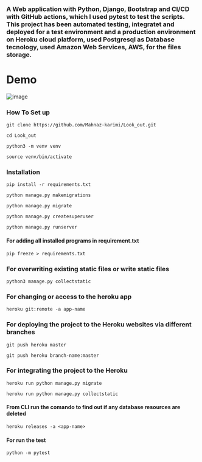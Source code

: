 ### A Web application with Python, Django, Bootstrap and CI/CD with GitHub actions, which I used pytest to test the scripts. This project has been  automated testing, integratet and deployed for a test environment and a production environment on Heroku cloud platform, used Postgresql as Database tecnology, used Amazon Web Services, AWS, for the files storage.

# Demo

![image](https://user-images.githubusercontent.com/72239384/160517033-2d92de62-7b06-4d83-b79a-59bb513c150e.png)


### How To Set up
```
git clone https://github.com/Mahnaz-karimi/Look_out.git
```
```
cd Look_out
```
```
python3 -m venv venv
```
```
source venv/bin/activate
```
### Installation
```
pip install -r requirements.txt
```
```
python manage.py makemigrations
```
```
python manage.py migrate
```
```
python manage.py createsuperuser
```
```
python manage.py runserver
```
#### For adding all installed programs in requirement.txt 
```
pip freeze > requirements.txt
```
### For overwriting existing static files or write static files
```
python3 manage.py collectstatic
```

### For changing or access to the heroku app

```
heroku git:remote -a app-name
```

### For deploying the project to the Heroku websites via different branches

```
git push heroku master
```
```
git push heroku branch-name:master    
```
### For integrating the project to the Heroku 
```
heroku run python manage.py migrate
```
```
heroku run python manage.py collectstatic
```
#### From CLI run the comando to find out if any database resources are deleted
```
heroku releases -a <app-name> 
```

#### For run the test
```
python -m pytest
```


  

  

